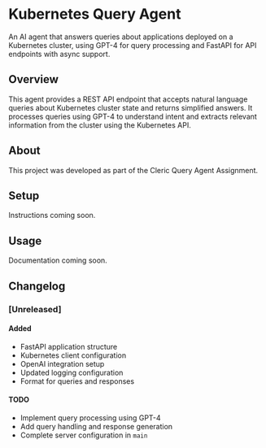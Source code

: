 # Kubernetes Query Agent

An AI agent that answers queries about applications deployed on a Kubernetes cluster, using GPT-4 for query processing and FastAPI for API endpoints with async support.

## Overview
This agent provides a REST API endpoint that accepts natural language queries about Kubernetes cluster state and returns simplified answers. It processes queries using GPT-4 to understand intent and extracts relevant information from the cluster using the Kubernetes API.

## About
This project was developed as part of the Cleric Query Agent Assignment.

## Setup
Instructions coming soon.

## Usage
Documentation coming soon.

## Changelog

### [Unreleased]
#### Added
- FastAPI application structure
- Kubernetes client configuration
- OpenAI integration setup
- Updated logging configuration
- Format for queries and responses

#### TODO
- Implement query processing using GPT-4
- Add query handling and response generation
- Complete server configuration in `main`
